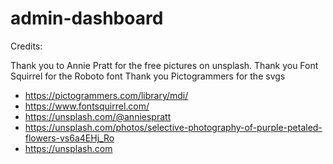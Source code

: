# admin-dashboard

Credits:

Thank you to Annie Pratt for the free pictures on unsplash.
Thank you Font Squirrel for the Roboto font
Thank you Pictogrammers for the svgs
- https://pictogrammers.com/library/mdi/
- https://www.fontsquirrel.com/
- https://unsplash.com/@anniespratt
- https://unsplash.com/photos/selective-photography-of-purple-petaled-flowers-vs6a4EHj_Ro
- https://unsplash.com
